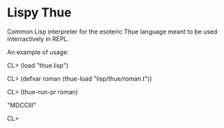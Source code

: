 # Lispy Thue

Common Lisp interpreter for the esoteric Thue language meant to be used interractively in REPL.

An example of usage:

CL>  (load "thue.lisp")

CL>  (defvar roman (thue-load "lisp/thue/roman.t"))

CL>  (thue-run-pr roman)

"MDCCIII"

CL>
